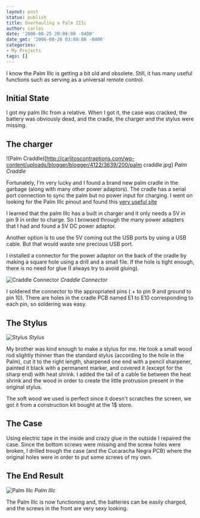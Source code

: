 ```yaml
---
layout: post
status: publish
title: Overhauling a Palm IIIc
author: carlos
date: '2006-08-25 20:08:00 -0400'
date_gmt: '2006-08-26 03:08:00 -0400'
categories:
- My Projects
tags: []
---
```


I know the Palm IIIc is getting a bit old and obsolete. Still, it has many useful functions such as serving as a universal remote control.

## Initial State

I got my palm IIIc from a relative. When I got it, the case was cracked, the battery was obviously dead, and the cradle, the charger and the stylus were missing.

## The charger

!(Palm Craddle)[http://carlitoscontraptions.com/wp-content/uploads/blogger/blogger/4122/3639/200/palm craddle.jpg]
*Palm Craddle*

Fortunately, I'm very lucky and I found a brand new palm cradle in the garbage (along with many other power adaptors). The cradle has a serial port connection to sync the palm but no power input for charging. I went on looking for the Palm IIIc pinout and found this [very useful site](http://www.pspilot.de/ppppiiic/ppppiiic.html)

I learned that the palm IIIc has a built in charger and it only needs a 5V in pin 9 in order to charge.  So I browsed through the many power adapters that I had and found a 5V DC power adaptor.


Another option is to use the 5V coming out the USB ports by using a USB cable. But that would waste one precious USB port.

I installed a connector for the power adaptor on the back of the cradle by making a square hole using a drill and a small file. If the hole is tight enough, there is no need for glue (I always try to avoid gluing).

![Craddle Connector](http://carlitoscontraptions.com/wp-content/uploads/blogger/blogger/4122/3639/200/palm%20craddle%20connector.0.jpg)
*Craddle Connector*

I soldered the connector to the appropriated pins ( + to  pin 9 and ground to pin 10). There are holes in the cradle PCB named E1 to E10 corresponding to each pin, so soldering was easy.

## The Stylus

![Stylus](http://carlitoscontraptions.com/wp-content/uploads/blogger/blogger/4122/3639/200/stylus.0.jpg)
*Stylus*

My brother was kind enough to make a stylus for me. He took a small wood rod slightly thinner than the standard stylus (according to the hole in the Palm), cut it to the right length, sharpened one end with a pencil sharpener, painted it black with a permanent marker, and covered it (except for the sharp end) with heat shrink. I added the tail of a cable tie between the heat shrink and the wood in order to create the little protrusion present in the original stylus.

The soft wood we used is perfect since it doesn't scratches the screen, we got it from a construction kit bought at the 1$ store.

## The Case

Using electric tape in the inside and crazy glue in the outside I repaired the case. Since the bottom screws were missing and the screw holes were broken, I drilled trough the case (and the Cucaracha Negra PCB) where the original holes were in order to put some screws of my own.

## The End Result

![Palm IIIc](http://carlitoscontraptions.com/wp-content/uploads/blogger/blogger/4122/3639/200/palm%20IIIc.0.jpg)
*Palm IIIc*

The Palm IIIc is now functioning and, the batteries can be easily charged, and the screws in the front are very sexy looking.
